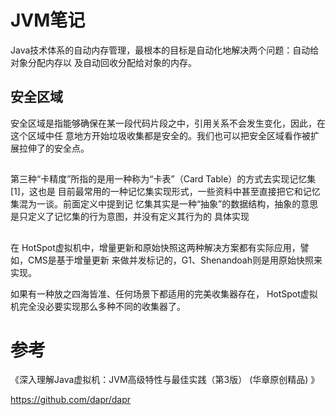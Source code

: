 #  JVM笔记

Java技术体系的自动内存管理，最根本的目标是自动化地解决两个问题：自动给对象分配内存以
及自动回收分配给对象的内存。

## 安全区域

安全区域是指能够确保在某一段代码片段之中，引用关系不会发生变化，因此，在这个区域中任
意地方开始垃圾收集都是安全的。我们也可以把安全区域看作被扩展拉伸了的安全点。








##

 第三种“卡精度”所指的是用一种称为“卡表”（Card Table）的方式去实现记忆集[1]，这也是
目前最常用的一种记忆集实现形式，一些资料中甚至直接把它和记忆集混为一谈。前面定义中提到记
忆集其实是一种“抽象”的数据结构，抽象的意思是只定义了记忆集的行为意图，并没有定义其行为的
具体实现


## 
在
HotSpot虚拟机中，增量更新和原始快照这两种解决方案都有实际应用，譬如，CMS是基于增量更新
来做并发标记的，G1、Shenandoah则是用原始快照来实现。

如果有一种放之四海皆准、任何场景下都适用的完美收集器存在，
HotSpot虚拟机完全没必要实现那么多种不同的收集器了。

# 参考
《深入理解Java虚拟机：JVM高级特性与最佳实践（第3版） (华章原创精品)
 》

https://github.com/dapr/dapr